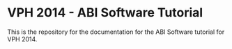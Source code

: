 # VPH 2014 - ABI Software Tutorial

This is the repository for the documentation for the ABI Software
tutorial for VPH 2014.
